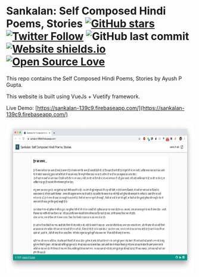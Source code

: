 # Sankalan: Self Composed Hindi Poems, Stories [![GitHub stars](https://img.shields.io/github/stars/apgapg/sankalan_web.svg?style=social)](https://github.com/apgapg/sankalan_web) [![Twitter Follow](https://img.shields.io/twitter/url/https/@ayushpgupta.svg?style=social)](https://twitter.com/ayushpgupta) ![GitHub last commit](https://img.shields.io/github/last-commit/apgapg/sankalan_web.svg) [![Website shields.io](https://img.shields.io/website-up-down-green-red/http/shields.io.svg)](https://apgapg.github.io/)[![Open Source Love](https://badges.frapsoft.com/os/v2/open-source.svg?v=103)](https://github.com/apgapg/sankalan_web)

This repo contains the Self Composed Hindi Poems, Stories by Ayush P Gupta.    

This website is built using VueJs + Vuetify framework.

Live Demo: [https://sankalan-139c9.firebaseapp.com/](https://sankalan-139c9.firebaseapp.com/)

<img src="https://raw.githubusercontent.com/apgapg/sankalan_web/master/res/s1.png"  height = "400"> 

